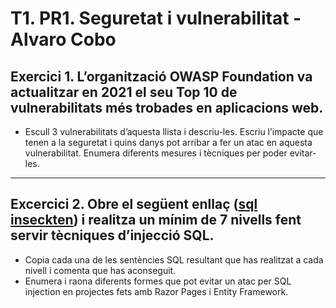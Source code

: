 # T1. PR1. Seguretat i vulnerabilitat - Alvaro Cobo

## Exercici 1. L’organització OWASP Foundation va actualitzar en 2021 el seu Top 10 de vulnerabilitats més trobades en aplicacions web.
- Escull 3 vulnerabilitats d’aquesta llista i descriu-les. Escriu l’impacte que tenen a la seguretat i quins danys pot 
arribar a fer un atac en aquesta vulnerabilitat. Enumera diferents mesures i tècniques per poder evitar-les.

***
## Excercici 2. Obre el següent enllaç ([sql inseckten](https://www.sql-insekten.de/)) i realitza un mínim de 7 nivells fent servir tècniques d’injecció SQL.
- Copia cada una de les sentències SQL resultant que has realitzat a cada nivell i comenta que has aconseguit.
- Enumera i raona diferents formes que pot evitar un atac per SQL injection en projectes fets amb Razor Pages i Entity Framework. 